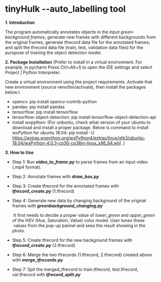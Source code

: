 # tinyHulk --auto_labelling tool

**1. Introduction**

The program automatically annotates objects in the input _green-background frames_; generate new frames with different backgrounds from the original frames; generate tfrecord data file for the annotated frames; and split the tfrecord data file (train, test, validation data files) for the purspose of training the object detection model.  

**2. Package Installation**
(Prefer to install in a virtual environment. For example, in pycharm Press Ctrl+Alt+S to open the IDE settings and select Project <project name> | Python Interpreter.

Create a virtual environment using the project requirements. Activate that new environment (source venv/bin/activate), then install the packages below:)
- opencv: pip install opencv-contrib-python
- pandas: pip install pandas
- tensorflow: pip install tensorflow
- tensorflow-object-detection: pip install tensorflow-object-detection-api
- install wxpython: (For unbuntu, check what version of your ubuntu to download and install a proper package. Below is command to install wxPython for ubuntu 18.04: pip install -U https://extras.wxpython.org/wxPython4/extras/linux/gtk3/ubuntu-18.04/wxPython-4.0.3-cp36-cp36m-linux_x86_64.whl .)

**3. How to Use**

- Step 1: Run **_video_to_frame.py_** to parse frames from an input video (.mp4 format).
- Step 2: Annotate frames with **_draw_box.py_**
- Step 3: Create tfrecord for the annotated frames with **_tfrecord_create.py_** (1.tfrecord)
- Step 4: Generate new data by changing background of the original frames with _**greenbackground_changing.py**_
   
   &nbsp;It first needs to decide a proper value of _lower_green_ and _upper_green_ of the HSV (Hue, Saturation, Value) color model. User tunes these &nbsp;values from the pop-up pannel and sees the result showing in the photo. 
   
   
- Step 5: Create tfrecord for the new background frames with **_tfrecord_create.py_** (2.tfrecord)
- Step 6: Merge the two tfrecords (1.tfrecord, 2.tfrecord) created above with _**merge_tfrecords.py**_
- Step 7: Spit the merged_tfrecord to train.tfrecord, test.tfrecord, val.tfrecord with _**tfrecord_split.py**_
